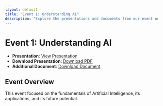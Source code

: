 ```yaml
---
layout: default
title: "Event 1: Understanding AI"
description: "Explore the presentations and documents from our event on Understanding AI, held in August 2024."
---
```


# Event 1: Understanding AI

- **Presentation**: [View Presentation](intro_python.pdf)  
- **Download Presentation**: [Download PDF](presentation1.pdf)
- **Additional Document**: [Download Document](document1.pdf)

## Event Overview
This event focused on the fundamentals of Artificial Intelligence, its applications, and its future potential.
